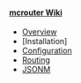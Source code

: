 #### [mcrouter Wiki](Home)
 * [Overview](Overview)
 * [Installation]
 * [Configuration](Configuration)
 * [Routing](Routing)
 * [JSONM](JSONM)